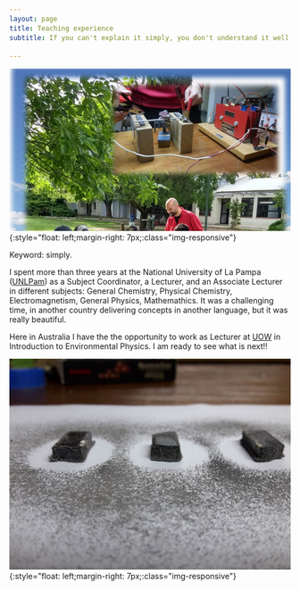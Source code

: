 ```yaml
---
layout: page
title: Teaching experience
subtitle: If you can't explain it simply, you don't understand it well enough. A.E.

---
```

![Agro](/assets/img/agro.PNG){:style="float: left;margin-right: 7px;:class="img-responsive"} <br />

Keyword: simply. 

I spent more than three years at the National University of La Pampa ([UNLPam](https://www.unlpam.edu.ar/)) as a Subject Coordinator, a Lecturer, and an Associate Lecturer in different subjects: General Chemistry, Physical Chemistry, Electromagnetism, General Physics, Mathemathics. It was a challenging time, in another country delivering concepts in another language, but it was really beautiful. 

Here in Australia I have the the opportunity to work as Lecturer at [UOW](https://www.uow.edu.au/) in Introduction to Environmental Physics. I am ready to see what is next!!

![Agro](/assets/img/magneto.jpg){:style="float: left;margin-right: 7px;:class="img-responsive"} <br />
